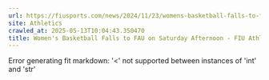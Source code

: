 ```yaml
---
url: https://fiusports.com/news/2024/11/23/womens-basketball-falls-to-fau-on-saturday-afternoon.aspx
site: Athletics
crawled_at: 2025-05-13T10:04:43.350470
title: Women's Basketball Falls to FAU on Saturday Afternoon - FIU Athletics
---
```


Error generating fit markdown: '<' not supported between instances of 'int' and 'str'